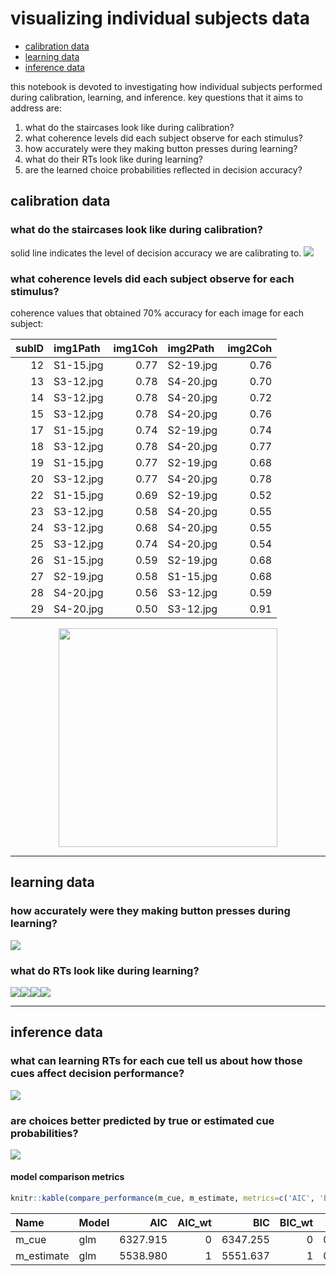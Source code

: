 visualizing individual subjects data
================

- [calibration data](#calibration-data)
- [learning data](#learning-data)
- [inference data](#inference-data)

this notebook is devoted to investigating how individual subjects
performed during calibration, learning, and inference. key questions
that it aims to address are:

1.  what do the staircases look like during calibration?
2.  what coherence levels did each subject observe for each stimulus?
3.  how accurately were they making button presses during learning?
4.  what do their RTs look like during learning?
5.  are the learned choice probabilities reflected in decision accuracy?

## calibration data

### what do the staircases look like during calibration?

solid line indicates the level of decision accuracy we are calibrating
to.
![](individual_analyses_files/figure-gfm/plot%20calibration%20data-1.png)<!-- -->

### what coherence levels did each subject observe for each stimulus?

coherence values that obtained 70% accuracy for each image for each
subject:

| subID | img1Path  | img1Coh | img2Path  | img2Coh |
|------:|:----------|--------:|:----------|--------:|
|    12 | S1-15.jpg |    0.77 | S2-19.jpg |    0.76 |
|    13 | S3-12.jpg |    0.78 | S4-20.jpg |    0.70 |
|    14 | S3-12.jpg |    0.78 | S4-20.jpg |    0.72 |
|    15 | S3-12.jpg |    0.78 | S4-20.jpg |    0.76 |
|    17 | S1-15.jpg |    0.74 | S2-19.jpg |    0.74 |
|    18 | S3-12.jpg |    0.78 | S4-20.jpg |    0.77 |
|    19 | S1-15.jpg |    0.77 | S2-19.jpg |    0.68 |
|    20 | S3-12.jpg |    0.77 | S4-20.jpg |    0.78 |
|    22 | S1-15.jpg |    0.69 | S2-19.jpg |    0.52 |
|    23 | S3-12.jpg |    0.58 | S4-20.jpg |    0.55 |
|    24 | S3-12.jpg |    0.68 | S4-20.jpg |    0.55 |
|    25 | S3-12.jpg |    0.74 | S4-20.jpg |    0.54 |
|    26 | S1-15.jpg |    0.59 | S2-19.jpg |    0.68 |
|    27 | S2-19.jpg |    0.58 | S1-15.jpg |    0.68 |
|    28 | S4-20.jpg |    0.56 | S3-12.jpg |    0.59 |
|    29 | S4-20.jpg |    0.50 | S3-12.jpg |    0.91 |

<img src="../../imageGrid.png" width="350px" style="display: block; margin: auto;" />

------------------------------------------------------------------------

## learning data

### how accurately were they making button presses during learning?

![](individual_analyses_files/figure-gfm/learning%20accuracy-1.png)<!-- -->

### what do RTs look like during learning?

![](individual_analyses_files/figure-gfm/learning%20RTs-1.png)<!-- -->![](individual_analyses_files/figure-gfm/learning%20RTs-2.png)<!-- -->![](individual_analyses_files/figure-gfm/learning%20RTs-3.png)<!-- -->![](individual_analyses_files/figure-gfm/learning%20RTs-4.png)<!-- -->

------------------------------------------------------------------------

## inference data

### what can learning RTs for each cue tell us about how those cues affect decision performance?

![](individual_analyses_files/figure-gfm/individual%20learnRTs%20+%20decision%20accuracy-1.png)<!-- -->

### are choices better predicted by true or estimated cue probabilities?

![](individual_analyses_files/figure-gfm/group%20regressions:%20accuracy-1.png)<!-- -->

#### model comparison metrics

``` r
knitr::kable(compare_performance(m_cue, m_estimate, metrics=c('AIC', 'BIC', 'RMSE', 'Log_loss')))
```

| Name       | Model |      AIC | AIC_wt |      BIC | BIC_wt |      RMSE |  Log_loss |
|:-----------|:------|---------:|-------:|---------:|-------:|----------:|----------:|
| m_cue      | glm   | 6327.915 |      0 | 6347.255 |      0 | 0.4926499 | 0.6784627 |
| m_estimate | glm   | 5538.980 |      1 | 5551.637 |      1 | 0.4876710 | 0.6684759 |
